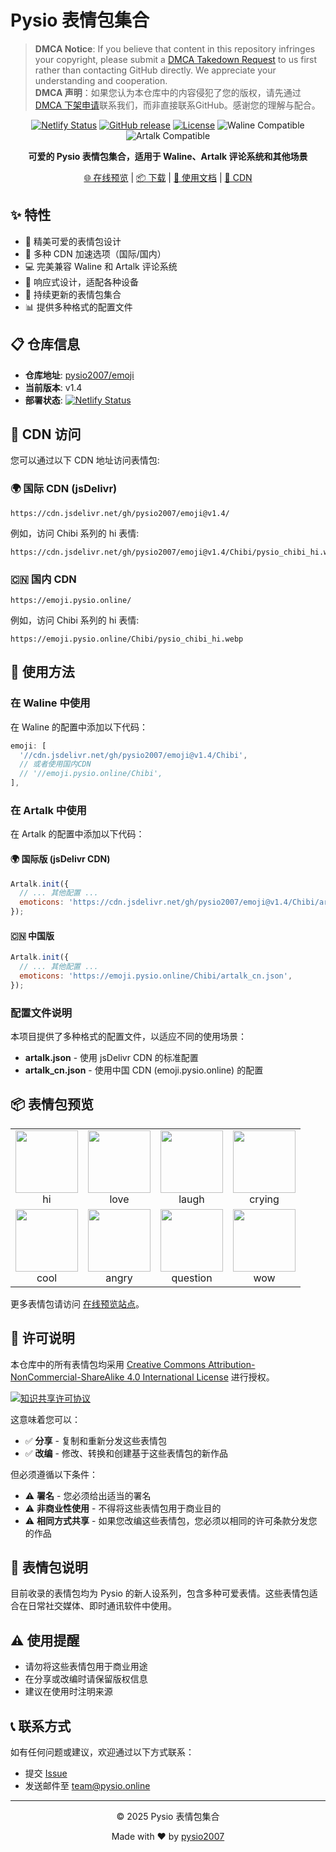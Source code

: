 # Pysio 表情包集合

> **DMCA Notice**: If you believe that content in this repository infringes your copyright, please submit a [DMCA Takedown Request](https://github.com/pysio2007/emoji/issues/new?template=dmca-takedown.yml) to us first rather than contacting GitHub directly. We appreciate your understanding and cooperation.  
> **DMCA 声明**：如果您认为本仓库中的内容侵犯了您的版权，请先通过[DMCA 下架申请](https://github.com/pysio2007/emoji/issues/new?template=dmca-takedown.yml)联系我们，而非直接联系GitHub。感谢您的理解与配合。

<div align="center">

[![Netlify Status](https://api.netlify.com/api/v1/badges/e243fc1d-1288-434a-ab58-15ff156b6d5b/deploy-status)](https://app.netlify.com/sites/pysio-emoji/deploys)
[![GitHub release](https://img.shields.io/github/v/release/pysio2007/emoji)](https://github.com/pysio2007/emoji/releases)
[![License](https://img.shields.io/badge/license-CC%20BY--NC--SA%204.0-blue)](LICENSE)
![Waline Compatible](https://img.shields.io/badge/Waline-Compatible-brightgreen)
![Artalk Compatible](https://img.shields.io/badge/Artalk-Compatible-orange)

**可爱的 Pysio 表情包集合，适用于 Waline、Artalk 评论系统和其他场景**

[🌐 在线预览](https://emoji.pysio.online) | [📦 下载](https://github.com/pysio2007/emoji/releases) | [📝 使用文档](#使用方法) | [🔗 CDN](#cdn-访问)

</div>

## ✨ 特性

- 🌈 精美可爱的表情包设计
- 🚀 多种 CDN 加速选项（国际/国内）
- 💻 完美兼容 Waline 和 Artalk 评论系统
- 📱 响应式设计，适配各种设备
- 🔄 持续更新的表情包集合
- 📊 提供多种格式的配置文件

## 📋 仓库信息

- **仓库地址**: [pysio2007/emoji](https://github.com/pysio2007/emoji)
- **当前版本**: v1.4
- **部署状态**: [![Netlify Status](https://api.netlify.com/api/v1/badges/e243fc1d-1288-434a-ab58-15ff156b6d5b/deploy-status)](https://app.netlify.com/sites/pysio-emoji/deploys)

## 🚀 CDN 访问

您可以通过以下 CDN 地址访问表情包:

### 🌍 国际 CDN (jsDelivr)

```
https://cdn.jsdelivr.net/gh/pysio2007/emoji@v1.4/
```

例如，访问 Chibi 系列的 hi 表情:

```
https://cdn.jsdelivr.net/gh/pysio2007/emoji@v1.4/Chibi/pysio_chibi_hi.webp
```

### 🇨🇳 国内 CDN

```
https://emoji.pysio.online/
```

例如，访问 Chibi 系列的 hi 表情:

```
https://emoji.pysio.online/Chibi/pysio_chibi_hi.webp
```

## 💬 使用方法

### 在 Waline 中使用

在 Waline 的配置中添加以下代码：

```js
emoji: [
  '//cdn.jsdelivr.net/gh/pysio2007/emoji@v1.4/Chibi',
  // 或者使用国内CDN
  // '//emoji.pysio.online/Chibi',
],
```

### 在 Artalk 中使用

在 Artalk 的配置中添加以下代码：

#### 🌍 国际版 (jsDelivr CDN)

```js
Artalk.init({
  // ... 其他配置 ...
  emoticons: 'https://cdn.jsdelivr.net/gh/pysio2007/emoji@v1.4/Chibi/artalk.json',
});
```

#### 🇨🇳 中国版

```js
Artalk.init({
  // ... 其他配置 ...
  emoticons: 'https://emoji.pysio.online/Chibi/artalk_cn.json',
});
```

### 配置文件说明

本项目提供了多种格式的配置文件，以适应不同的使用场景：

- **artalk.json** - 使用 jsDelivr CDN 的标准配置
- **artalk_cn.json** - 使用中国 CDN (emoji.pysio.online) 的配置

## 📦 表情包预览

<table>
  <tr>
    <td align="center"><img src="https://emoji.pysio.online/Chibi/pysio_chibi_hi.webp" width="100" /><br>hi</td>
    <td align="center"><img src="https://emoji.pysio.online/Chibi/pysio_chibi_love.webp" width="100" /><br>love</td>
    <td align="center"><img src="https://emoji.pysio.online/Chibi/pysio_chibi_laugh.webp" width="100" /><br>laugh</td>
    <td align="center"><img src="https://emoji.pysio.online/Chibi/pysio_chibi_crying.webp" width="100" /><br>crying</td>
  </tr>
  <tr>
    <td align="center"><img src="https://emoji.pysio.online/Chibi/pysio_chibi_cool.webp" width="100" /><br>cool</td>
    <td align="center"><img src="https://emoji.pysio.online/Chibi/pysio_chibi_angry.webp" width="100" /><br>angry</td>
    <td align="center"><img src="https://emoji.pysio.online/Chibi/pysio_chibi_question.webp" width="100" /><br>question</td>
    <td align="center"><img src="https://emoji.pysio.online/Chibi/pysio_chibi_wow.webp" width="100" /><br>wow</td>
  </tr>
</table>

更多表情包请访问 [在线预览站点](https://emoji.pysio.online)。

## 📜 许可说明

本仓库中的所有表情包均采用 [Creative Commons Attribution-NonCommercial-ShareAlike 4.0 International License](LICENSE) 进行授权。

<a rel="license" href="http://creativecommons.org/licenses/by-nc-sa/4.0/"><img alt="知识共享许可协议" style="border-width:0" src="https://i.creativecommons.org/l/by-nc-sa/4.0/88x31.png" /></a>

这意味着您可以：
- ✅ **分享** - 复制和重新分发这些表情包
- ✅ **改编** - 修改、转换和创建基于这些表情包的新作品

但必须遵循以下条件：
- ⚠️ **署名** - 您必须给出适当的署名
- ⚠️ **非商业性使用** - 不得将这些表情包用于商业目的
- ⚠️ **相同方式共享** - 如果您改编这些表情包，您必须以相同的许可条款分发您的作品

## 📝 表情包说明

目前收录的表情包均为 Pysio 的新人设系列，包含多种可爱表情。这些表情包适合在日常社交媒体、即时通讯软件中使用。

## ⚠️ 使用提醒

- 请勿将这些表情包用于商业用途
- 在分享或改编时请保留版权信息
- 建议在使用时注明来源


## 📞 联系方式

如有任何问题或建议，欢迎通过以下方式联系：

- 提交 [Issue](https://github.com/pysio2007/emoji/issues)
- 发送邮件至 [team@pysio.online](team@pysio.online)

---

<div align="center">

© 2025 Pysio 表情包集合

Made with ❤️ by [pysio2007](https://github.com/pysio2007)

</div>
